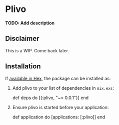 # Plivo

**TODO: Add description**

## Disclaimer

This is a WIP. Come back later.

## Installation

If [available in Hex](https://hex.pm/docs/publish), the package can be installed as:

  1. Add plivo to your list of dependencies in `mix.exs`:

        def deps do
          [{:plivo, "~> 0.0.1"}]
        end

  2. Ensure plivo is started before your application:

        def application do
          [applications: [:plivo]]
        end
